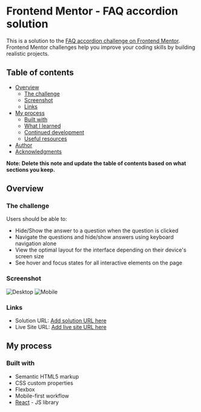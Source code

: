 # Frontend Mentor - FAQ accordion solution

This is a solution to the [FAQ accordion challenge on Frontend Mentor](https://www.frontendmentor.io/challenges/faq-accordion-wyfFdeBwBz). Frontend Mentor challenges help you improve your coding skills by building realistic projects. 

## Table of contents

- [Overview](#overview)
  - [The challenge](#the-challenge)
  - [Screenshot](#screenshot)
  - [Links](#links)
- [My process](#my-process)
  - [Built with](#built-with)
  - [What I learned](#what-i-learned)
  - [Continued development](#continued-development)
  - [Useful resources](#useful-resources)
- [Author](#author)
- [Acknowledgments](#acknowledgments)

**Note: Delete this note and update the table of contents based on what sections you keep.**

## Overview

### The challenge

Users should be able to:

- Hide/Show the answer to a question when the question is clicked
- Navigate the questions and hide/show answers using keyboard navigation alone
- View the optimal layout for the interface depending on their device's screen size
- See hover and focus states for all interactive elements on the page

### Screenshot

![Desktop](https://github.com/JamesYcode/Practice-React/assets/45125902/ce84673a-8508-4671-ad2d-0448fb35b7a6)
![Mobile](https://github.com/JamesYcode/Practice-React/assets/45125902/3070c52f-c009-4db5-840b-af66a655a80f)



### Links

- Solution URL: [Add solution URL here](https://github.com/JamesYcode/Practice-React/tree/master/React-Accordion)
- Live Site URL: [Add live site URL here](https://accordion-tawny.vercel.app/)

## My process

### Built with

- Semantic HTML5 markup
- CSS custom properties
- Flexbox
- Mobile-first workflow
- [React](https://reactjs.org/) - JS library
